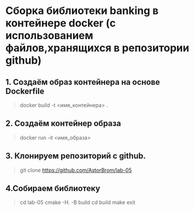 # Сборка библиотеки banking в контейнере docker (с использованием файлов,хранящихся в репозитории github)
## 1. Создаём образ контейнера на основе Dockerfile
> docker build -t <имя_контейнера> .

## 2. Создаём контейнер образа 
> docker run -it <имя_образа> 

## 3. Клонируем репозиторий с github.
> git clone https://github.com/AstorBrom/lab-05

## 4.Собираем библиотеку
> cd lab-05
> cmake -H. -B build
> cd build
> make
> exit

